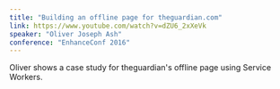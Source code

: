 ```yaml
---
title: "Building an offline page for theguardian.com"
link: https://www.youtube.com/watch?v=dZU6_2xXeVk
speaker: "Oliver Joseph Ash"
conference: "EnhanceConf 2016"
---
```


Oliver shows a case study for theguardian's offline page using Service Workers.